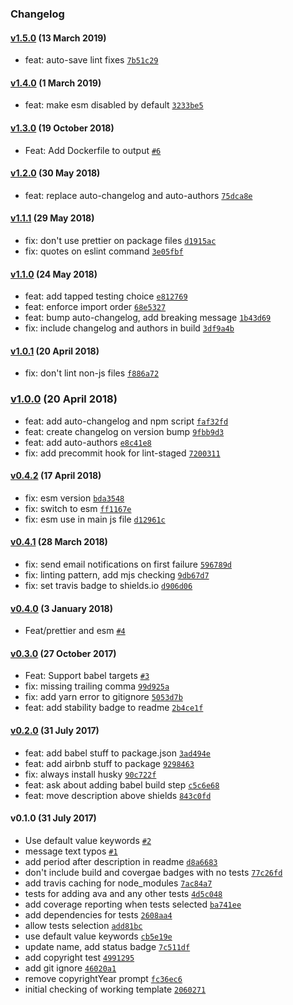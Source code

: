### Changelog

#### [v1.5.0](https://github.com/w33ble/template-node-module/compare/v1.4.0...v1.5.0) (13 March 2019)
- feat: auto-save lint fixes [`7b51c29`](https://github.com/w33ble/template-node-module/commit/7b51c29b3cbef776481d39afe3e416b746b16c28)

#### [v1.4.0](https://github.com/w33ble/template-node-module/compare/v1.3.0...v1.4.0) (1 March 2019)
- feat: make esm disabled by default [`3233be5`](https://github.com/w33ble/template-node-module/commit/3233be5b080e0b1eb3a0d30ef57438f9033836c9)

#### [v1.3.0](https://github.com/w33ble/template-node-module/compare/v1.2.0...v1.3.0) (19 October 2018)
- Feat: Add Dockerfile to output [`#6`](https://github.com/w33ble/template-node-module/pull/6)

#### [v1.2.0](https://github.com/w33ble/template-node-module/compare/v1.1.1...v1.2.0) (30 May 2018)
- feat: replace auto-changelog and auto-authors [`75dca8e`](https://github.com/w33ble/template-node-module/commit/75dca8e1bd926744fa74504c8905bab3a1c6895b)

#### [v1.1.1](https://github.com/w33ble/template-node-module/compare/v1.1.0...v1.1.1) (29 May 2018)
- fix: don&#x27;t use prettier on package files [`d1915ac`](https://github.com/w33ble/template-node-module/commit/d1915ac50d8df4a2c003b5e27ed25458531eae3a)
- fix: quotes on eslint command [`3e05fbf`](https://github.com/w33ble/template-node-module/commit/3e05fbfcd630f6533e992ff6be7eb757db65cfcb)

#### [v1.1.0](https://github.com/w33ble/template-node-module/compare/v1.0.1...v1.1.0) (24 May 2018)
- feat: add tapped testing choice [`e812769`](https://github.com/w33ble/template-node-module/commit/e81276917753be6fe913ef9ec3f104554d4251ff)
- feat: enforce import order [`68e5327`](https://github.com/w33ble/template-node-module/commit/68e53279fbeb5e120474809c0b98f3b7f6ab7835)
- feat: bump auto-changelog, add breaking message [`1b43d69`](https://github.com/w33ble/template-node-module/commit/1b43d69f34188e85c50d5e01c643bb563ddb4311)
- fix: include changelog and authors in build [`3df9a4b`](https://github.com/w33ble/template-node-module/commit/3df9a4bb218e9dc28de20745f4a67be02316df52)

#### [v1.0.1](https://github.com/w33ble/template-node-module/compare/v1.0.0...v1.0.1) (20 April 2018)
- fix: don&#x27;t lint non-js files [`f886a72`](https://github.com/w33ble/template-node-module/commit/f886a72ecb24d60382c5e440a548706b3ff1a370)

### [v1.0.0](https://github.com/w33ble/template-node-module/compare/v0.4.2...v1.0.0) (20 April 2018)
- feat: add auto-changelog and npm script [`faf32fd`](https://github.com/w33ble/template-node-module/commit/faf32fd9e5f2937da0b872d4bf0b3c55f8c739cc)
- feat: create changelog on version bump [`9fbb9d3`](https://github.com/w33ble/template-node-module/commit/9fbb9d305e51426824ae1311250ad1e2a1ac3208)
- feat: add auto-authors [`e8c41e8`](https://github.com/w33ble/template-node-module/commit/e8c41e82c62b078ad0193fdb838a6144fba1fbd6)
- fix: add precommit hook for lint-staged [`7200311`](https://github.com/w33ble/template-node-module/commit/72003114a730ad92b385295e4efb7428b185b568)

#### [v0.4.2](https://github.com/w33ble/template-node-module/compare/v0.4.1...v0.4.2) (17 April 2018)
- fix: esm version [`bda3548`](https://github.com/w33ble/template-node-module/commit/bda354872a28f9217d07a41ca293f7d6aa62d128)
- fix: switch to esm [`ff1167e`](https://github.com/w33ble/template-node-module/commit/ff1167ecbaa39469ca2369b18f278c45a17f49fc)
- fix: esm use in main js file [`d12961c`](https://github.com/w33ble/template-node-module/commit/d12961c2f3ffd502a8567adc548c35a7fd744289)

#### [v0.4.1](https://github.com/w33ble/template-node-module/compare/v0.4.0...v0.4.1) (28 March 2018)
- fix: send email notifications on first failure [`596789d`](https://github.com/w33ble/template-node-module/commit/596789d7d6f2662ea9dab6dde28fea1ce1602c0a)
- fix: linting pattern, add mjs checking [`9db67d7`](https://github.com/w33ble/template-node-module/commit/9db67d70c96ea0b7eb5a70914dd3d10775fbcc48)
- fix: set travis badge to shields.io [`d906d06`](https://github.com/w33ble/template-node-module/commit/d906d069855224567cc89b5e6f9677a1f37246ed)

#### [v0.4.0](https://github.com/w33ble/template-node-module/compare/v0.3.0...v0.4.0) (3 January 2018)
- Feat/prettier and esm [`#4`](https://github.com/w33ble/template-node-module/pull/4)

#### [v0.3.0](https://github.com/w33ble/template-node-module/compare/v0.2.0...v0.3.0) (27 October 2017)
- Feat: Support babel targets [`#3`](https://github.com/w33ble/template-node-module/pull/3)
- fix: missing trailing comma [`99d925a`](https://github.com/w33ble/template-node-module/commit/99d925a6398afcaa8a5b93ebb3baaf51b55d6c35)
- fix: add yarn error to gitignore [`5053d7b`](https://github.com/w33ble/template-node-module/commit/5053d7bca2f250ea8f19036bbc993ada8b502c45)
- feat: add stability badge to readme [`2b4ce1f`](https://github.com/w33ble/template-node-module/commit/2b4ce1f6d30859e0d3f7b97adf598ae6243253f7)

#### [v0.2.0](https://github.com/w33ble/template-node-module/compare/v0.1.0...v0.2.0) (31 July 2017)
- feat: add babel stuff to package.json [`3ad494e`](https://github.com/w33ble/template-node-module/commit/3ad494e422c6bd593ec3e8aab9a64b36560ba4c7)
- feat: add airbnb stuff to package [`9298463`](https://github.com/w33ble/template-node-module/commit/92984633221b19b9a00e83dff7ff6e3e37a0d93b)
- fix: always install husky [`90c722f`](https://github.com/w33ble/template-node-module/commit/90c722f8d59eab30f3457c667e45e8ad139eac3f)
- feat: ask about adding babel build step [`c5c6e68`](https://github.com/w33ble/template-node-module/commit/c5c6e68628613d5cb5867ee9500f598e7db063ee)
- feat: move description above shields [`843c0fd`](https://github.com/w33ble/template-node-module/commit/843c0fd34d310a9615ee45e032c7327dfb813a24)

#### v0.1.0 (31 July 2017)
- Use default value keywords [`#2`](https://github.com/w33ble/template-node-module/pull/2)
- message text typos [`#1`](https://github.com/w33ble/template-node-module/pull/1)
- add period after description in readme [`d8a6683`](https://github.com/w33ble/template-node-module/commit/d8a66839503057793886cae847167ee58996b406)
- don&#x27;t include build and covergae badges with no tests [`77c26fd`](https://github.com/w33ble/template-node-module/commit/77c26fd7339250baf696fa50d1641c07ea7fcdb4)
- add travis caching for node_modules [`7ac84a7`](https://github.com/w33ble/template-node-module/commit/7ac84a7575b7bde9616adee2428701742e10c3e7)
- tests for adding ava and any other tests [`4d5c048`](https://github.com/w33ble/template-node-module/commit/4d5c048eeb742b86ce927e48a790572212334fce)
- add coverage reporting when tests selected [`ba741ee`](https://github.com/w33ble/template-node-module/commit/ba741eee17bfc9e4638da18c561e29c39bee6e4d)
- add dependencies for tests [`2608aa4`](https://github.com/w33ble/template-node-module/commit/2608aa4aecebd1ba0de62972d6018048e63411d1)
- allow tests selection [`add81bc`](https://github.com/w33ble/template-node-module/commit/add81bcb5945ae5bd108cc068b88f2cb14c31626)
- use default value keywords [`cb5e19e`](https://github.com/w33ble/template-node-module/commit/cb5e19e7708ba462a25a40bfbddcc62b8d6030e3)
- update name, add status badge [`7c511df`](https://github.com/w33ble/template-node-module/commit/7c511df8771f353da56172edf2db6211c8a28696)
- add copyright test [`4991295`](https://github.com/w33ble/template-node-module/commit/499129590359337199213ee5a054f452fb59e198)
- add git ignore [`46020a1`](https://github.com/w33ble/template-node-module/commit/46020a1dfc4795361bb0553227da6ce154e21317)
- remove copyrightYear prompt [`fc36ec6`](https://github.com/w33ble/template-node-module/commit/fc36ec65a8c63fa462efc1d446ef7306a91c381c)
- initial checking of working template [`2060271`](https://github.com/w33ble/template-node-module/commit/2060271c4867e99270c3e544f4b7cb082f0340a7)
